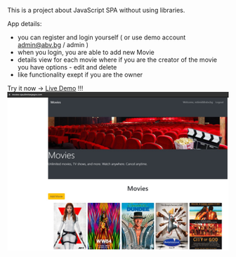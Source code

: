 This is a project about JavaScript SPA without using libraries.

App details:
- you can register and login yourself ( or use demo account admin@abv.bg / admin )
- when you login, you are able to add new Movie
- details view for each movie where if you are the creator of the movie you have options - edit and delete 
- like functionality exept if you are the owner


Try it now -> [Live Demo](https://movies-spa.dimitargegov.com/) !!!
![link](https://github.com/MitkoDG/movie-spa/blob/main/screen-shot.jpg)
